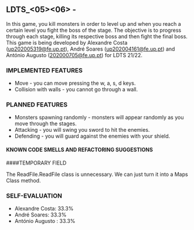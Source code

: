 ## LDTS_<05><06> - <RPG>

In this game, you kill monsters in order to level up and when you reach a certain level you fight the boss of the stage. The objective is to progress through each stage, killing its respective boss and then fight the final boss. This game is being developed by Alexandre Costa (up202005319@fe.up.pt), André Soares (up202004161@fe.up.pt) and António Augusto (202000705@fe.up.pt) for LDTS 21/22. 

### IMPLEMENTED FEATURES

- Move - you can move pressing the w, a, s, d keys.
- Collision with walls - you cannot go through a wall. 
 
### PLANNED FEATURES

- Monsters spawning randomly - monsters will appear randomly as you move through the stages.
- Attacking - you will swing you sword to hit the enemies.
- Defending - you will guard against the enemies with your shield.

#### KNOWN CODE SMELLS AND REFACTORING SUGGESTIONS

####TEMPORARY FIELD 

The ReadFile.ReadFile class is unnecessary. We can just turn it into a Maps Class method.

### SELF-EVALUATION

- Alexandre Costa: 33.3%
- André Soares: 33.3%
- António Augusto : 33.3%